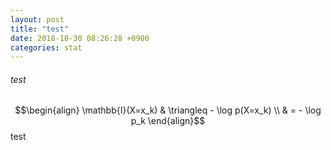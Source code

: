 ```yaml
---
layout: post
title: "test"
date: 2018-10-30 08:26:28 +0900
categories: stat
---
```


###### test

$$\begin{align}
\mathbb{I}(X=x_k) & \triangleq - \log p(X=x_k) \\
& = - \log p_k
\end{align}$$
test
